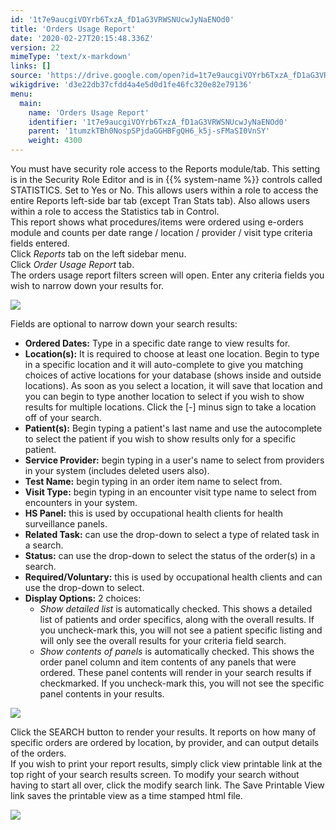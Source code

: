 ```yaml
---
id: '1t7e9aucgiVOYrb6TxzA_fD1aG3VRWSNUcwJyNaENOd0'
title: 'Orders Usage Report'
date: '2020-02-27T20:15:48.336Z'
version: 22
mimeType: 'text/x-markdown'
links: []
source: 'https://drive.google.com/open?id=1t7e9aucgiVOYrb6TxzA_fD1aG3VRWSNUcwJyNaENOd0'
wikigdrive: 'd3e22db37cfdd4a4e5d0d1fe46fc320e82e79136'
menu:
  main:
    name: 'Orders Usage Report'
    identifier: '1t7e9aucgiVOYrb6TxzA_fD1aG3VRWSNUcwJyNaENOd0'
    parent: '1tumzkTBh0NospSPjdaGGHBFgQH6_k5j-sFMaSI0VnSY'
    weight: 4300
---
```

You must have security role access to the Reports module/tab. This setting is in the Security Role Editor and is in {{% system-name %}} controls called STATISTICS. Set to Yes or No. This allows users within a role to access the entire Reports left-side bar tab (except Tran Stats tab). Also allows users within a role to access the Statistics tab in Control.  
This report shows what procedures/items were ordered using e-orders module and counts per date range / location / provider / visit type criteria fields entered.  
Click *Reports* tab on the left sidebar menu.  
Click *Order Usage Report* tab.  
The orders usage report filters screen will open. Enter any criteria fields you wish to narrow down your results for.
  
![](../orders-usage-report.assets/3e902fb52705f8a16c0db46f1794efa9.png)  

Fields are optional to narrow down your search results:
* <strong>Ordered Dates:</strong> Type in a specific date range to view results for.
* <strong>Location(s):</strong> It is required to choose at least one location. Begin to type in a specific location and it will auto-complete to give you matching choices of active locations for your database (shows inside and outside locations). As soon as you select a location, it will save that location and you can begin to type another location to select if you wish to show results for multiple locations. Click the [-] minus sign to take a location off of your search.
* <strong>Patient(s):</strong> Begin typing a patient's last name and use the autocomplete to select the patient if you wish to show results only for a specific patient.
* <strong>Service Provider:</strong> begin typing in a user's name to select from providers in your system (includes deleted users also).
* <strong>Test Name:</strong> begin typing in an order item name to select from.
* <strong>Visit Type:</strong> begin typing in an encounter visit type name to select from encounters in your system.
* <strong>HS Panel:</strong> this is used by occupational health clients for health surveillance panels.
* <strong>Related Task:</strong> can use the drop-down to select a type of related task in a search.
* <strong>Status:</strong> can use the drop-down to select the status of the order(s) in a search.
* <strong>Required/Voluntary:</strong> this is used by occupational health clients and can use the drop-down to select.
* <strong>Display Options:</strong> 2 choices:
   * <em>Show detailed list</em> is automatically checked. This shows a detailed list of patients and order specifics, along with the overall results. If you uncheck-mark this, you will not see a patient specific listing and will only see the overall results for your criteria field search.
   * <em>Show contents of panels</em> is automatically checked. This shows the order panel column and item contents of any panels that were ordered. These panel contents will render in your search results if checkmarked. If you uncheck-mark this, you will not see the specific panel contents in your results.
  
![](../orders-usage-report.assets/fbceade325d80bea3994cbdbc0e21c47.png)  

Click the SEARCH button to render your results. It reports on how many of specific orders are ordered by location, by provider, and can output details of the orders.  
If you wish to print your report results, simply click view printable link at the top right of your search results screen. To modify your search without having to start all over, click the modify search link. The Save Printable View link saves the printable view as a time stamped html file.
  
![](../orders-usage-report.assets/ef16360e7ddb52eeb1e1eb8e77da6ed0.png)  

